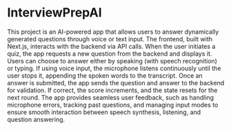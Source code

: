 
# InterviewPrepAI



This project is an AI-powered  app that allows users to answer dynamically generated questions through voice or text input. The frontend, built with Next.js, interacts with the backend via API calls. When the user initiates a quiz, the app requests a new question from the backend and displays it. Users can choose to answer either by speaking (with speech recognition) or typing. If using voice input, the microphone listens continuously until the user stops it, appending the spoken words to the transcript. Once an answer is submitted, the app sends the question and answer to the backend for validation. If correct, the score increments, and the state resets for the next round. The app provides seamless user feedback, such as handling microphone errors, tracking past questions, and managing input modes to ensure smooth interaction between speech synthesis, listening, and question answering.
